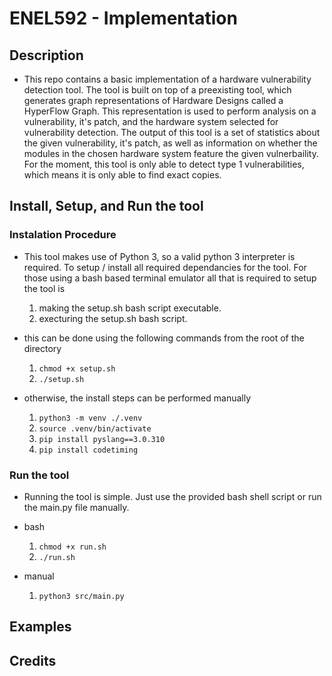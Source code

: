 # ENEL592 - Implementation

## Description
- This repo contains a basic implementation of a hardware vulnerability detection tool. The tool is built on top of a preexisting tool, which generates graph representations of Hardware Designs called a HyperFlow Graph. This representation is used to perform analysis on a vulnerability, it's patch, and the hardware system selected for vulnerability detection. The output of this tool is a set of statistics about the given vulnerability, it's patch, as well as information on whether the modules in the chosen hardware system feature the given vulnerbaility. For the moment, this tool is only able to detect type 1 vulnerabilities, which means it is only able to find exact copies.

## Install, Setup, and Run the tool

### Instalation Procedure
- This tool makes use of Python 3, so a valid python 3 interpreter is required. To setup / install all required dependancies for the tool. For those using a bash based terminal emulator all that is required to setup the tool is

    1. making the setup.sh bash script executable.
    2. execturing the setup.sh bash script.

- this can be done using the following commands from the root of the directory

    1. ```chmod +x setup.sh```
    2. ```./setup.sh```

- otherwise, the install steps can be performed manually
    
    1. ```python3 -m venv ./.venv```
    2. ```source .venv/bin/activate```
    3. ```pip install pyslang==3.0.310```
    4. ```pip install codetiming```

### Run the tool
- Running the tool is simple. Just use the provided bash shell script or run the main.py file manually.

- bash
    1. ```chmod +x run.sh```
    2. ```./run.sh```

- manual
    1. ```python3 src/main.py```


## Examples

## Credits
